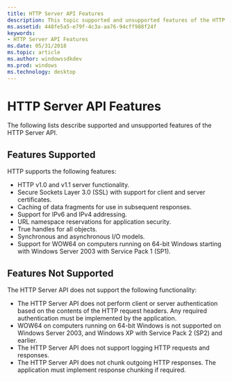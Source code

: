 ```yaml
---
title: HTTP Server API Features
description: This topic supported and unsupported features of the HTTP Server API.
ms.assetid: 448fe5a5-e79f-4c3a-aa76-94cff988f24f
keywords:
- HTTP Server API Features
ms.date: 05/31/2018
ms.topic: article
ms.author: windowssdkdev
ms.prod: windows
ms.technology: desktop
---
```


# HTTP Server API Features

The following lists describe supported and unsupported features of the HTTP Server API.

## Features Supported

HTTP supports the following features:

-   HTTP v1.0 and v1.1 server functionality.
-   Secure Sockets Layer 3.0 (SSL) with support for client and server certificates.
-   Caching of data fragments for use in subsequent responses.
-   Support for IPv6 and IPv4 addressing.
-   URL namespace reservations for application security.
-   True handles for all objects.
-   Synchronous and asynchronous I/O models.
-   Support for WOW64 on computers running on 64-bit Windows starting with Windows Server 2003 with Service Pack 1 (SP1).

## Features Not Supported

The HTTP Server API does not support the following functionality:

-   The HTTP Server API does not perform client or server authentication based on the contents of the HTTP request headers. Any required authentication must be implemented by the application.
-   WOW64 on computers running on 64-bit Windows is not supported on Windows Server 2003, and Windows XP with Service Pack 2 (SP2) and earlier.
-   The HTTP Server API does not support logging HTTP requests and responses.
-   The HTTP Server API does not chunk outgoing HTTP responses. The application must implement response chunking if required.

 

 





